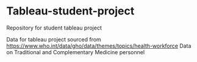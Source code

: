 # Tableau-student-project
Repository for student tableau project

Data for tableau project sourced from https://www.who.int/data/gho/data/themes/topics/health-workforce
Data on Traditional and Complementary Medicine personnel
